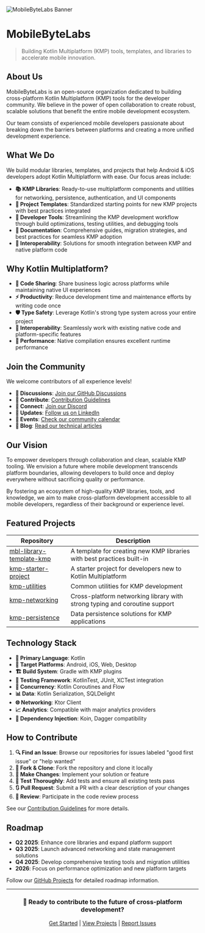 ![MobileByteLabs Banner](https://github.com/user-attachments/assets/c9a8f0fc-041d-42bc-aca7-8c1e1d7ba33e)

# MobileByteLabs

> Building Kotlin Multiplatform (KMP) tools, templates, and libraries to accelerate mobile innovation.

## About Us

MobileByteLabs is an open-source organization dedicated to building cross-platform Kotlin Multiplatform (KMP) tools for the developer community. We believe in the power of open collaboration to create robust, scalable solutions that benefit the entire mobile development ecosystem.

Our team consists of experienced mobile developers passionate about breaking down the barriers between platforms and creating a more unified development experience.

## What We Do

We build modular libraries, templates, and projects that help Android & iOS developers adopt Kotlin Multiplatform with ease. Our focus areas include:

- **📚 KMP Libraries**: Ready-to-use multiplatform components and utilities for networking, persistence, authentication, and UI components
- **🧩 Project Templates**: Standardized starting points for new KMP projects with best practices integrated
- **🔧 Developer Tools**: Streamlining the KMP development workflow through build optimizations, testing utilities, and debugging tools
- **📝 Documentation**: Comprehensive guides, migration strategies, and best practices for seamless KMP adoption
- **🔄 Interoperability**: Solutions for smooth integration between KMP and native platform code

## Why Kotlin Multiplatform?

- **🔄 Code Sharing**: Share business logic across platforms while maintaining native UI experiences
- **⚡ Productivity**: Reduce development time and maintenance efforts by writing code once
- **🛡️ Type Safety**: Leverage Kotlin's strong type system across your entire project
- **🔌 Interoperability**: Seamlessly work with existing native code and platform-specific features
- **💪 Performance**: Native compilation ensures excellent runtime performance

## Join the Community

We welcome contributors of all experience levels!

- **💬 Discussions**: [Join our GitHub Discussions](https://github.com/MobileByteLabs/discussions)
- **🤝 Contribute**: [Contribution Guidelines](https://github.com/MobileByteLabs/.github/blob/main/CONTRIBUTING.md)
- **🔗 Connect**: [Join our Discord](https://discord.gg/mobilebyte)
- **📢 Updates**: [Follow us on LinkedIn](https://www.linkedin.com/company/mobilebytelabs)
- **📅 Events**: [Check our community calendar](https://github.com/MobileByteLabs/community/events)
- **📝 Blog**: [Read our technical articles](https://medium.com/mobilebytelabs)

## Our Vision

To empower developers through collaboration and clean, scalable KMP tooling. We envision a future where mobile development transcends platform boundaries, allowing developers to build once and deploy everywhere without sacrificing quality or performance.

By fostering an ecosystem of high-quality KMP libraries, tools, and knowledge, we aim to make cross-platform development accessible to all mobile developers, regardless of their background or experience level.

## Featured Projects

| Repository | Description |
|------------|-------------|
| [mbl-library-template-kmp](https://github.com/MobileByteLabs/mbl-library-template-kmp) | A template for creating new KMP libraries with best practices built-in |
| [kmp-starter-project](https://github.com/MobileByteLabs/kmp-starter-project) | A starter project for developers new to Kotlin Multiplatform |
| [kmp-utilities](https://github.com/MobileByteLabs/kmp-utilities) | Common utilities for KMP development |
| [kmp-networking](https://github.com/MobileByteLabs/kmp-networking) | Cross-platform networking library with strong typing and coroutine support |
| [kmp-persistence](https://github.com/MobileByteLabs/kmp-persistence) | Data persistence solutions for KMP applications |

## Technology Stack

- **🧰 Primary Language**: Kotlin
- **📱 Target Platforms**: Android, iOS, Web, Desktop
- **🏗️ Build System**: Gradle with KMP plugins
- **🧪 Testing Framework**: KotlinTest, JUnit, XCTest integration
- **🔄 Concurrency**: Kotlin Coroutines and Flow
- **📊 Data**: Kotlin Serialization, SQLDelight
- **🌐 Networking**: Ktor Client
- **📈 Analytics**: Compatible with major analytics providers
- **🧩 Dependency Injection**: Koin, Dagger compatibility

## How to Contribute

1. **🔍 Find an Issue**: Browse our repositories for issues labeled "good first issue" or "help wanted"
2. **🍴 Fork & Clone**: Fork the repository and clone it locally
3. **🔧 Make Changes**: Implement your solution or feature
4. **🧪 Test Thoroughly**: Add tests and ensure all existing tests pass
5. **🔃 Pull Request**: Submit a PR with a clear description of your changes
6. **👀 Review**: Participate in the code review process

See our [Contribution Guidelines](https://github.com/MobileByteLabs/.github/blob/main/CONTRIBUTING.md) for more details.

## Roadmap

- **Q2 2025**: Enhance core libraries and expand platform support
- **Q3 2025**: Launch advanced networking and state management solutions
- **Q4 2025**: Develop comprehensive testing tools and migration utilities
- **2026**: Focus on performance optimization and new platform targets

Follow our [GitHub Projects](https://github.com/orgs/MobileByteLabs/projects) for detailed roadmap information.

---

<div align="center">

### 🌈 Ready to contribute to the future of cross-platform development?

[Get Started](https://github.com/MobileByteLabs/.github/blob/main/CONTRIBUTING.md) | [View Projects](https://github.com/orgs/MobileByteLabs/repositories) | [Report Issues](https://github.com/MobileByteLabs/.github/blob/main/SUPPORT.md)

</div>
